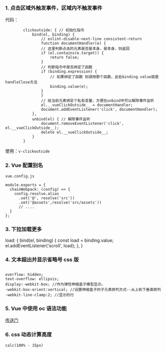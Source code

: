 
### 1. 点击区域外触发事件，区域内不触发事件

代码：

```
        clickoutside: { // 初始化指令
            bind(el, binding) {
                // eslint-disable-next-line consistent-return
                function documentHandler(e) {
                // 这里判断点击的元素是否是本身，是本身，则返回
                if (el.contains(e.target)) {
                    return false;
                }
                // 判断指令中是否绑定了函数
                if (binding.expression) {
                    // 如果绑定了函数 则调用那个函数，此处binding.value就是handleClose方法
                    binding.value(e);
                }
                }
                // 给当前元素绑定个私有变量，方便在unbind中可以解除事件监听
                el.__vueClickOutside__ = documentHandler;
                document.addEventListener('click', documentHandler);
            },
            unbind(el) { // 解除事件监听
                document.removeEventListener('click', el.__vueClickOutside__);
                delete el.__vueClickOutside__;
            }
        }
```

使用：`v-clickoutside`


### 2. Vue 配置别名

`vue.config.js`

```
module.exports = {
  chainWebpack: (config) => {
    config.resolve.alias
      .set('@', resolve('src'))
      .set('@assets',resolve('src/assets'))
      // ....
  }
};
```

### 3. 下拉加载更多

  load: { 
            bind(el, binding) {
                const load = binding.value;
                el.addEventListener('scroll', load);
            },
        }

### 4. 文本超出并显示省略号 css 版

```

overflow: hidden;
text-overflow: ellipsis;
display:-webkit-box; //作为弹性伸缩盒子模型显示。
-webkit-box-orient:vertical; //设置伸缩盒子的子元素排列方式--从上到下垂直排列
-webkit-line-clamp:2; //显示的行
```


### 5. Vue 中使用 oc 语法功能

[传送门](https://blog.csdn.net/xishuiinsz/article/details/103981987)

### 6. css 动态计算高度

```
calc(100% - 15px)

```